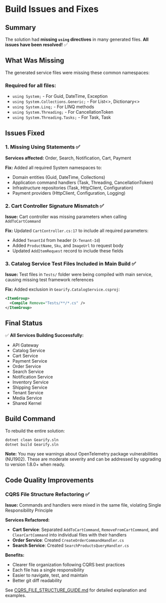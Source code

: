 # Build Issues and Fixes

## Summary

The solution had **missing `using` directives** in many generated files. **All issues have been resolved!** ✅

## What Was Missing

The generated service files were missing these common namespaces:

### Required for all files:
- `using System;` - For Guid, DateTime, Exception
- `using System.Collections.Generic;` - For List<>, Dictionary<>
- `using System.Linq;` - For LINQ methods
- `using System.Threading;` - For CancellationToken
- `using System.Threading.Tasks;` - For Task, Task<T>

## Issues Fixed

### 1. Missing Using Statements ✅
**Services affected:** Order, Search, Notification, Cart, Payment

**Fix:** Added all required System namespaces to:
- Domain entities (Guid, DateTime, Collections)
- Application command handlers (Task, Threading, CancellationToken)
- Infrastructure repositories (Task, HttpClient, Configuration)
- Payment providers (HttpClient, Configuration, Logging)

### 2. Cart Controller Signature Mismatch ✅
**Issue:** Cart controller was missing parameters when calling `AddToCartCommand`

**Fix:** Updated `CartController.cs:17` to include all required parameters:
- Added `TenantId` from header (`X-Tenant-Id`)
- Added `ProductName`, `Sku`, and `ImageUrl` to request body
- Updated `AddItemRequest` record to include these fields

### 3. Catalog Service Test Files Included in Main Build ✅
**Issue:** Test files in `Tests/` folder were being compiled with main service, causing missing test framework references

**Fix:** Added exclusion in `Gearify.CatalogService.csproj`:
```xml
<ItemGroup>
  <Compile Remove="Tests/**/*.cs" />
</ItemGroup>
```

## Final Status

✅ **All Services Building Successfully:**
- API Gateway
- Catalog Service
- Cart Service
- Payment Service
- Order Service
- Search Service
- Notification Service
- Inventory Service
- Shipping Service
- Tenant Service
- Media Service
- Shared Kernel

## Build Command

To rebuild the entire solution:

```bash
dotnet clean Gearify.sln
dotnet build Gearify.sln
```

**Note:** You may see warnings about OpenTelemetry package vulnerabilities (NU1902). These are moderate severity and can be addressed by upgrading to version 1.8.0+ when ready.

## Code Quality Improvements

### CQRS File Structure Refactoring ✅

**Issue:** Commands and handlers were mixed in the same file, violating Single Responsibility Principle

**Services Refactored:**
- **Cart Service**: Separated `AddToCartCommand`, `RemoveFromCartCommand`, and `ClearCartCommand` into individual files with their handlers
- **Order Service**: Created `CreateOrderCommandHandler.cs`
- **Search Service**: Created `SearchProductsQueryHandler.cs`

**Benefits:**
- Clearer file organization following CQRS best practices
- Each file has a single responsibility
- Easier to navigate, test, and maintain
- Better git diff readability

See [CQRS_FILE_STRUCTURE_GUIDE.md](./CQRS_FILE_STRUCTURE_GUIDE.md) for detailed explanation and examples.
